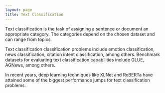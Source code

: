 ```yaml
---
layout: page
title: Text Classification
---
```


Text classification is the task of assigning a sentence or document an appropriate category. The categories depend on the chosen dataset and can range from topics.

Text classification classification problems include emotion classification, news classification, citation intent classification, among others. Benchmark datasets for evaluating text classification capabilities include GLUE, AGNews, among others.

In recent years, deep learning techniques like XLNet and RoBERTa have attained some of the biggest performance jumps for text classification problems.